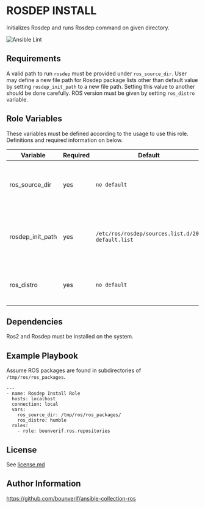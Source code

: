 ROSDEP INSTALL
=========

Initializes Rosdep and runs Rosdep command on given directory. 

![Ansible Lint](https://github.com/bounverif/ansible-collection-ros/actions/workflows/ansible-lint.yml/badge.svg)

Requirements
------------

A valid path to run `rosdep` must be provided under `ros_source_dir`. User may define a new file path for Rosdep package lists other than default value by setting `rosdep_init_path` to a new file path. Setting this value to another should be done carefully. ROS version must be given by setting `ros_distro` variable.

Role Variables
--------------

These variables must be defined according to the usage to use this role. Definitions and required information on below.

| Variable                | Required | Default      | Choices                   | Comments                                 |
|-------------------------|----------|--------------|---------------------------|------------------------------------------|
| ros_source_dir          | yes      | `no default` | `directory path`          | A directory name. Rosdep will run under this directory. |
| rosdep_init_path        | yes      | `/etc/ros/rosdep/sources.list.d/20-default.list` | `file path`          | Indicates which place to initialize rosdep repository list file. |
| ros_distro              | yes      | `no default` | `string` | Sets Rosdep to run on which ROS distribution.   |


Dependencies
------------

Ros2 and Rosdep must be installed on the system.

Example Playbook
----------------

Assume ROS packages are found in subdirectories of `/tmp/ros/ros_packages`.

```
---
- name: Rosdep Install Role
  hosts: localhost
  connection: local
  vars:
    ros_source_dir: /tmp/ros/ros_packages/
    ros_distro: humble
  roles:
    - role: bounverif.ros.repositories
```

License
-------

See [license.md](https://github.com/bounverif/ansible-collection-ros/blob/main/LICENSE)

Author Information
------------------

https://github.com/bounverif/ansible-collection-ros
